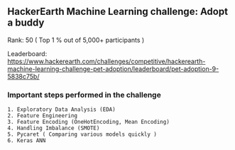 ## HackerEarth Machine Learning challenge: Adopt a buddy
Rank: 50 ( Top 1 % out of 5,000+ participants )

Leaderboard: https://www.hackerearth.com/challenges/competitive/hackerearth-machine-learning-challenge-pet-adoption/leaderboard/pet-adoption-9-5838c75b/
### Important steps performed in the challenge

    1. Exploratory Data Analysis (EDA)
    2. Feature Engineering 
    3. Feature Encoding (OneHotEncoding, Mean Encoding)
    4. Handling Imbalance (SMOTE)
    5. Pycaret ( Comparing various models quickly )
    6. Keras ANN

